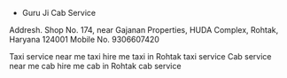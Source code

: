 - Guru Ji Cab Service

 Addresh. Shop No. 174, near Gajanan Properties, HUDA Complex, Rohtak, Haryana 124001
 Mobile No. 9306607420
 
Taxi service near me taxi hire me taxi in Rohtak taxi service
Cab service near me cab hire me cab in Rohtak cab service
